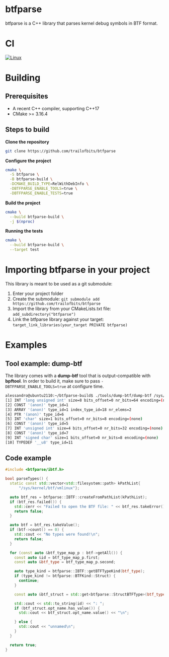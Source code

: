 # btfparse

btfparse is a C++ library that parses kernel debug symbols in BTF format.

# CI

[![Linux](https://github.com/trailofbits/btfparse/actions/workflows/main.yml/badge.svg)](https://github.com/trailofbits/btfparse/actions/workflows/main.yml)

# Building

## Prerequisites

 * A recent C++ compiler, supporting C++17
 * CMake >= 3.16.4

## Steps to build

**Clone the repository**

```bash
git clone https://github.com/trailofbits/btfparse
```

**Configure the project**

```bash
cmake \
  -S btfparse \
  -B btfparse-build \
  -DCMAKE_BUILD_TYPE=RelWithDebInfo \
  -DBTFPARSE_ENABLE_TOOLS=true \
  -DBTFPARSE_ENABLE_TESTS=true
```

**Build the project**

```bash
cmake \
  --build btfparse-build \
  -j $(nproc)
```

**Running the tests**

```bash
cmake \
  --build btfparse-build \
  --target test
```

# Importing btfparse in your project

This library is meant to be used as a git submodule:

1. Enter your project folder
2. Create the submodule: `git submodule add https://github.com/trailofbits/btfparse`
3. Import the library from your CMakeLists.txt file: `add_subdirectory("btfparse")`
4. Link the btfparse library against your target: `target_link_libraries(your_target PRIVATE btfparse)`

# Examples

## Tool example: dump-btf

The library comes with a **dump-btf** tool that is output-compatible with **bpftool**. In order to build it, make sure to pass `-DBTFPARSE_ENABLE_TOOLS=true` at configure time.

```bash
alessandro@ubuntu2110:~/btfparse-build$ ./tools/dump-btf/dump-btf /sys/kernel/btf/vmlinux | head
[1] INT 'long unsigned int' size=8 bits_offset=0 nr_bits=64 encoding=(none)
[2] CONST '(anon)' type_id=1
[3] ARRAY '(anon)' type_id=1 index_type_id=18 nr_elems=2
[4] PTR '(anon)' type_id=6
[5] INT 'char' size=1 bits_offset=0 nr_bits=8 encoding=(none)
[6] CONST '(anon)' type_id=5
[7] INT 'unsigned int' size=4 bits_offset=0 nr_bits=32 encoding=(none)
[8] CONST '(anon)' type_id=7
[9] INT 'signed char' size=1 bits_offset=0 nr_bits=8 encoding=(none)
[10] TYPEDEF '__u8' type_id=11
```

## Code example

```c++
#include <btfparse/ibtf.h>

bool parseTypes() {
  static const std::vector<std::filesystem::path> kPathList{
      "/sys/kernel/btf/vmlinux"};

  auto btf_res = btfparse::IBTF::createFromPathList(kPathList);
  if (btf_res.failed()) {
    std::cerr << "Failed to open the BTF file: " << btf_res.takeError() << "\n";
    return false;
  }

  auto btf = btf_res.takeValue();
  if (btf->count() == 0) {
    std::cout << "No types were found!\n";
    return false;
  }

  for (const auto &btf_type_map_p : btf->getAll()) {
    const auto &id = btf_type_map_p.first;
    const auto &btf_type = btf_type_map_p.second;

    auto type_kind = btfparse::IBTF::getBTFTypeKind(btf_type);
    if (type_kind != btfparse::BTFKind::Struct) {
      continue;
    }

    const auto &btf_struct = std::get<btfparse::StructBTFType>(btf_type);

    std::cout << std::to_string(id) << ": ";
    if (btf_struct.opt_name.has_value()) {
      std::cout << btf_struct.opt_name.value() << "\n";

    } else {
      std::cout << "unnamed\n";
    }
  }

  return true;
}
```
